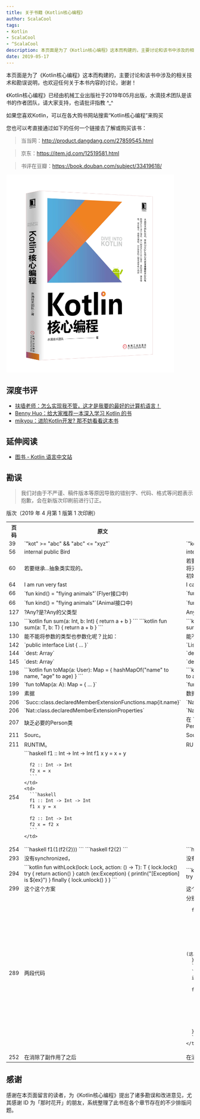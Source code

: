 ```yaml
---
title: 关于书籍《Kotlin核心编程》
author: ScalaCool
tags:
- Kotlin
- ScalaCool
- ^ScalaCool
description: 本页面是为了《Kotlin核心编程》这本而构建的，主要讨论和该书中涉及的相关技术和勘误说明，也欢迎任何关于本书内容的讨论，谢谢！
date: 2019-05-17
---
```


本页面是为了《Kotlin核心编程》这本而构建的，主要讨论和该书中涉及的相关技术和勘误说明，也欢迎任何关于本书内容的讨论，谢谢！

《Kotlin核心编程》已经由机械工业出版社于2019年05月出版，水滴技术团队是该书的作者团队，请大家支持，也请批评指教 ^_^

如果您喜欢Kotlin，可以在各大购书网站搜索“Kotlin核心编程”来购买

您也可以考直接通过如下的任何一个链接去了解或购买该书：

> 当当网：http://product.dangdang.com/27859545.html

> 京东：https://item.jd.com/12519581.html

> 书评在豆瓣：https://book.douban.com/subject/33419618/

<img src="/images/2019/05/dive-into-kotlin.jpg" width="450" />

## 深度书评

- [扶墙老师：怎么实现我不管，这才是我要的最好的计算机语言！](https://afoo.me/posts/2019-05-19-more_than_CS_languages.html)
- [Benny Huo：给大家推荐一本深入学习 Kotlin 的书](https://mp.weixin.qq.com/s/kitZdm5rzGvUpZmTQa-LcA)
- [mikyou：进阶Kotlin开发? 那不妨看看这本书](https://mp.weixin.qq.com/s/_FhF-efuWq4lG5vPVRTUTw)

## 延伸阅读

- [图书 - Kotlin 语言中文站](https://www.kotlincn.net/docs/books.html)


## 勘误

> 我们对由于不严谨、稿件版本等原因导致的错别字、代码、格式等问题表示抱歉，会在新版次印刷前进行订正。

版次（2019 年 4 月第 1 版第 1 次印刷）

<table>
  <tr>
    <th>页码</th>
    <th>原文</th>
    <th>改为</th>
  </tr>
  <tr>
    <td>39</td>
    <td>`"kot" >= "abc" && "abc" <= "xyz"`</td>
    <td>`"kot" >= "abc" && "kot" <= "xyz"`</td>
  </tr>
  <tr>
    <td>56</td>
    <td>internal public Bird</td>
    <td>internal class Bird</td>
  </tr>
  <tr>
    <td>60</td>
    <td>若要继承...抽象类实现的。</td>
    <td>若要继承该类则需要将子类定义在同一个文件中，其他文件中的类将无法继承这个类。但这种方式有一定的局限性，即密封类不能被初始化，因为它背后是基于一个抽象类实现的。</td>
  </tr>
  <tr>
    <td>64</td>
    <td>I am run very fast</td>
    <td>I can run very fast</td>
  </tr>
  <tr>
    <td>66</td>
    <td>`fun kind() = "flying animals"`(Flyer接口中)</td>
    <td>`fun kind() = "[Flyer] flying animals"`</td>
  </tr>
  <tr>
    <td>66</td>
    <td>`fun kind() = "flying animals"`(Animal接口中)</td>
    <td>`fun kind() = "[Animal] flying animals"`</td>
  </tr>
  <tr>
    <td>127</td>
    <td>?Any?是?Any的父类型</td>
    <td>Any?是Any的父类型</td>
  </tr>
  <tr>
    <td>130</td>
    <td>
      ```kotlin
      fun sum(a: Int, b: Int) {
          return a + b
      }
      ```
      ```kotlin
      fun sum(a: T, b: T) {
          return a + b
      }
      ```
    </td>
    <td>
      ```kotlin
      fun sum(a: Int, b: Int): Int {
          return a + b
      }
      ```
      ```kotlin
      fun sum(a: T, b: T): T {
          return a + b
      }
      ```
    </td>
  </tr>
  <tr>
    <td>130</td>
    <td>
      能不能将参数的类型也参数化呢？比如：
    </td>
    <td>
      能不能将参数的类型也参数化呢？比如以下伪代码：
    </td>
  </tr>
  <tr>
    <td>142</td>
    <td>`public interface List<? extends T> { ... }`</td>
    <td>`List<? extends Object> list = new ArrayList<String>();`</td>
  </tr>
  <tr>
    <td>144</td>
    <td>
      `dest: Array<Double>`
    </td>
    <td>
      `dest: Array<Double?>`
    </td>
  </tr>
  <tr>
    <td>145</td>
    <td>
      `dest: Array<T>`
    </td>
    <td>
      `dest: Array<T?>`
    </td>
  </tr>
  <tr>
    <td>198</td>
    <td>
      ```kotlin
      fun toMap(a: User): Map<String, Any> = {
        hashMapOf("name" to name, "age" to age)
      }
      ```
    </td>
    <td>
      ```kotlin
      fun toMap(a: User): Map<String, Any> {
        return hashMapOf("name" to a.name, "age" to a.age)
      }
      ```
    </td>
  </tr>
  <tr>
    <td>199</td>
    <td>`fun <A : Any> toMap(a: A): Map<String, Any?> = { ... }`</td>
    <td>`fun <A : Any> toMap(a: A): Map<String, Any?> { return ... }`</td>
  </tr>
  <tr>
    <td>199</td>
    <td>素据</td>
    <td>数据</td>
  </tr>
  <tr>
    <td>206</td>
    <td>`Succ::class.declaredMemberExtensionFunctions.map{it.name}`</td>
    <td>`Nat::class.declaredMemberExtensionFunctions.map{it.name}`</td>
  </tr>
  <tr>
    <td>206</td>
    <td>`Nat::class.declaredMemberExtensionProperties`</td>
    <td>`Nat::class.declaredMemberExtensionProperties.map{it.name}` </td>
  </tr>
  <tr>
    <td>207</td>
    <td>缺乏必要的Person类</td>
    <td>在 `KMutablePropertyShow`函数上方增加 ` data class Person(val name: String, val age: Int, var address: String)` </td>
  </tr>
  <tr>
    <td>211</td>
    <td>Sourc。</td>
    <td>Source。</td>
  </tr>
  <tr>
    <td>211</td>
    <td>RUNTIM。</td>
    <td>RUNTIME。</td>
  </tr>
  <tr>
    <td>254</td>
    <td>
      ```haskell
      f1 :: Int -> Int -> Int
      f1 x y = x + y

      f2 :: Int -> Int
      f2 x = x
      ```
    </td>
    <td>
      ```haskell
      f1 :: Int -> Int -> Int
      f1 x y = x

      f2 :: Int -> Int
      f2 x = f2 x 
      ```
    </td>
  </tr>
  <tr>
    <td>254</td>
    <td>
      ```haskell
      f1(1(f2(2)))
      ```
      ```haskell
      f2(2)
      ```
    </td>
    <td>
      ```haskell
      f1 1 (f2 2)
      ```
      ```haskell
      f2 2
      ```
    </td>
  </tr>
  <tr>
    <td>293</td>
    <td>
      没有synchronized，
    </td>
    <td>
      没有synchronized关键字，
    </td>
  </tr>
  <tr>
    <td>294</td>
    <td>
      ```kotlin
      fun <T> withLock(lock: Lock, action: () -> T): T {
          lock.lock()
          try {
              return action()
          } catch (ex:Exception) {
              println("[Exception] is ${ex}")
          } finally {
              lock.unlock()
          }
      }
      ```
    </td>
    <td>
      ```kotlin
      fun <T> withLock(lock: Lock, action: () -> T): T {
          lock.lock()
          try {
              return action()
          }  finally {
              lock.unlock()
          }
      }
      ```
    </td>
  </tr>
  <tr>
    <td>299</td>
    <td>
      这个这个方案
    </td>
    <td>
      这个方案
    </td>
  </tr>
  <tr>
    <td>289</td>
    <td>
      两段代码
    </td>
    <td>
    分别替换为：
      ```kotlin
      import kotlinx.coroutines.experimental.*

      fun main(args: Array<String>) { 
        GlobalScope.launch { // 在后台启动一个协程
          delay(1000L) // 延迟一秒(非阻塞)
          println("World!") // 延迟之后输出 
        }
        println("Hello,") // 协程被延迟了一秒，但是主线程继续执行
        Thread.sleep(2000L) // 为了使 JVM 保活，阻塞主线程 2 秒钟(这段代码删掉会出现什 么情况?)
      }
      ```
      ```kotlin
      import kotlinx.coroutines.experimental.*

      fun main(args: Array<String>) = runBlocking {
         GlobalScope.launch {
            delay(1000L)
         println("World!")
         }
         println("Hello,")
         delay(2000L)
      }
      ```
    </td>
  </tr>
  <tr>
    <td>252</td>
    <td>
      在消除了副作用了之后
    </td>
    <td>
      在消除了副作用之后
    </td>
  </tr>
</table>

## 感谢

感谢在本页面留言的读者，为《Kotlin核心编程》提出了诸多勘误和改进意见，尤其感谢 ID 为「那时花开」的朋友，系统整理了此书在各个章节存在的不少排版问题。 
